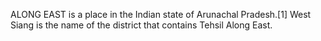 ALONG EAST is a place in the Indian state of Arunachal Pradesh.[1] West Siang is the name of the district that contains Tehsil Along East.
